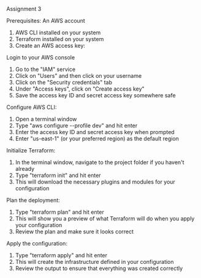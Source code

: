 Assignment 3


Prerequisites:
An AWS account
1) AWS CLI installed on your system
2) Terraform installed on your system
3) Create an AWS access key:

Login to your AWS console
1) Go to the "IAM" service
2) Click on "Users" and then click on your username
3) Click on the "Security credentials" tab
4) Under "Access keys", click on "Create access key"
5) Save the access key ID and secret access key somewhere safe


Configure AWS CLI:
1) Open a terminal window
2) Type "aws configure --profile dev" and hit enter
3) Enter the access key ID and secret access key when prompted
4) Enter "us-east-1" (or your preferred region) as the default region

Initialize Terraform:
1) In the terminal window, navigate to the project folder if you haven't already
2) Type "terraform init" and hit enter
3) This will download the necessary plugins and modules for your configuration

Plan the deployment:
1) Type "terraform plan" and hit enter
2) This will show you a preview of what Terraform will do when you apply your configuration
3) Review the plan and make sure it looks correct

Apply the configuration:
1) Type "terraform apply" and hit enter
2) This will create the infrastructure defined in your configuration
3) Review the output to ensure that everything was created correctly






